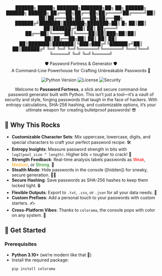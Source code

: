 <div align="center">
  ██████╗  █████╗ ███████╗███████╗██╗    ██╗ ██████╗ ██████╗ ██████╗ 
  ██╔══██╗██╔══██╗██╔════╝██╔════╝██║    ██║██╔═══██╗██╔══██╗██╔══██╗
  ██████╔╝███████║███████╗███████╗██║ █╗ ██║██║   ██║██████╔╝██║  ██║
  ██╔═══╝ ██╔══██║╚════██║╚════██║██║███╗██║██║   ██║██╔══██╗██║  ██║
  ██║     ██║  ██║███████║███████║╚███╔███╔╝╚██████╔╝██║  ██║██████╔╝
  ╚═╝     ╚═╝  ╚═╝╚══════╝╚══════╝ ╚══╝╚══╝  ╚═════╝ ╚═╝  ╚═╝╚═════╝ 
                                                                      
  🛡️ Password Fortress & Generator 🛡️  
  A Command-Line Powerhouse for Crafting Unbreakable Passwords 🚀
</div>

<p align="center">
  <!-- Badges -->
  <img src="https://img.shields.io/badge/Python-3.10%2B-blue?style=for-the-badge&logo=python" alt="Python Version">
  <img src="https://img.shields.io/badge/License-MIT-green?style=for-the-badge" alt="License">
  <img src="https://img.shields.io/badge/Security-SHA--256%20Hashing-red?style=for-the-badge&logo=lock" alt="Security">
</p>

<p align="center">
  Welcome to <strong>Password Fortress</strong>, a slick and secure command-line password generator built with Python. This isn’t just a tool—it’s a vault of security and style, forging passwords that laugh in the face of hackers. With entropy calculations, SHA-256 hashing, and customizable options, it’s your ultimate weapon for creating bulletproof passwords! 😎
</p>

<p align="center">
  <!-- <img src="https://i.imgur.com/g25E032.gif" alt="Terminal Animation" width="700"/> -->
  <!-- GIF removed due to unavailability. Replace with a new URL when available! -->
</p>

## 🌟 Why This Rocks
- **Customizable Character Sets**: Mix uppercase, lowercase, digits, and special characters to craft your perfect password recipe. 🛠️
- **Entropy Insights**: Measure password strength in bits with `log2(pool_size ^ length)`. Higher bits = tougher to crack! 🧠
- **Strength Feedback**: Real-time analysis labels passwords as <font color="red">Weak</font>, <font color="orange">Medium</font>, or <font color="green">Strong</font>. 🌈
- **Stealth Mode**: Hide passwords in the console ([hidden]) for sneaky, secure generation. 🕵️‍♂️
- **Secure Hashing**: Save passwords as SHA-256 hashes to keep them locked tight. 🔒
- **Flexible Outputs**: Export to `.txt`, `.csv`, or `.json` for all your data needs. 💾
- **Custom Prefixes**: Add a personal touch to your passwords with custom starters. ✍️
- **Cross-Platform Vibes**: Thanks to `colorama`, the console pops with color on any system. 🎨

## 🚀 Get Started

### Prerequisites
- **Python 3.10+** (we’re modern like that 🐍)
- Install the required package:
  ```bash
  pip install colorama
